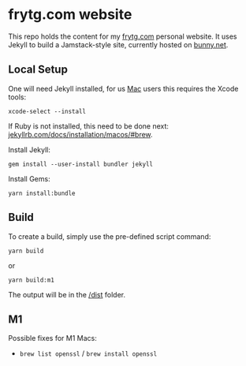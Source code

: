 # frytg.com website

This repo holds the content for my [frytg.com](https://www.frytg.com) personal website. It uses Jekyll to build a Jamstack-style site, currently hosted on [bunny.net](https://bunny.net).

## Local Setup

One will need Jekyll installed, for us [Mac](https://jekyllrb.com/docs/installation/macos/) users this requires the Xcode tools:

```shell
xcode-select --install
```

If Ruby is not installed, this need to be done next: [jekyllrb.com/docs/installation/macos/#brew](https://jekyllrb.com/docs/installation/macos/#brew).

Install Jekyll:

```shell
gem install --user-install bundler jekyll
```

Install Gems:

```shell
yarn install:bundle
```

## Build

To create a build, simply use the pre-defined script command:

```shell
yarn build
```

or

```shell
yarn build:m1
```

The output will be in the [/dist](/dist) folder.

## M1

Possible fixes for M1 Macs:

- `brew list openssl` / `brew install openssl`
